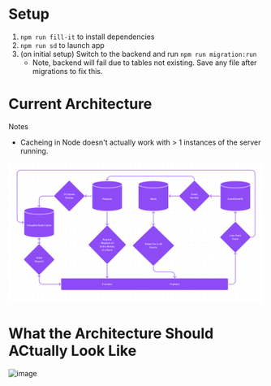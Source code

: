 # Setup

1. `npm run fill-it` to install dependencies
2. `npm run sd` to launch app
3. (on initial setup) Switch to the backend and run `npm run migration:run`
    - Note, backend will fail due to tables not existing. Save any file after migrations to fix this.

# Current Architecture

Notes

- Cacheing in Node doesn't actually work with > 1 instances of the server running. 

![alt text](current_architecture.png "Current Architecture")

# What the Architecture Should ACtually Look Like

<img width="950" alt="image" src="https://user-images.githubusercontent.com/11890057/169276867-91cde114-de7d-4f0d-8d6d-bfd4df0bf41a.png">
